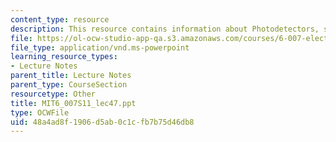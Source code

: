 ```yaml
---
content_type: resource
description: This resource contains information about Photodetectors, solar cells.
file: https://ol-ocw-studio-app-qa.s3.amazonaws.com/courses/6-007-electromagnetic-energy-from-motors-to-lasers-spring-2011/48a4ad8f1906d5ab0c1cfb7b75d46db8_MIT6_007S11_lec47.ppt
file_type: application/vnd.ms-powerpoint
learning_resource_types:
- Lecture Notes
parent_title: Lecture Notes
parent_type: CourseSection
resourcetype: Other
title: MIT6_007S11_lec47.ppt
type: OCWFile
uid: 48a4ad8f-1906-d5ab-0c1c-fb7b75d46db8
---
```

